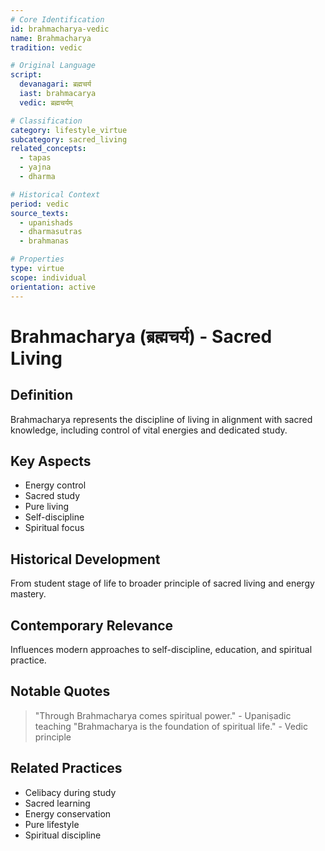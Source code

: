 ```yaml
---
# Core Identification
id: brahmacharya-vedic
name: Brahmacharya
tradition: vedic

# Original Language
script:
  devanagari: ब्रह्मचर्य
  iast: brahmacarya
  vedic: ब्रह्मचर्यम्

# Classification
category: lifestyle_virtue
subcategory: sacred_living
related_concepts:
  - tapas
  - yajna
  - dharma

# Historical Context
period: vedic
source_texts:
  - upanishads
  - dharmasutras
  - brahmanas

# Properties
type: virtue
scope: individual
orientation: active
---
```


# Brahmacharya (ब्रह्मचर्य) - Sacred Living

## Definition
Brahmacharya represents the discipline of living in alignment with sacred knowledge, including control of vital energies and dedicated study.

## Key Aspects
- Energy control
- Sacred study
- Pure living
- Self-discipline
- Spiritual focus

## Historical Development
From student stage of life to broader principle of sacred living and energy mastery.

## Contemporary Relevance
Influences modern approaches to self-discipline, education, and spiritual practice.

## Notable Quotes
> "Through Brahmacharya comes spiritual power." - Upaniṣadic teaching
> "Brahmacharya is the foundation of spiritual life." - Vedic principle

## Related Practices
- Celibacy during study
- Sacred learning
- Energy conservation
- Pure lifestyle
- Spiritual discipline